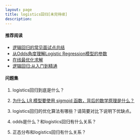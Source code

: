 ```yaml
---
layout: page
title: logistics回归[未完待续]
description:
---
```


#### 推荐阅读
- [逻辑回归的常见面试点总结](http://www.cnblogs.com/ModifyRong/p/7739955.html)
- [从Odds角度理解Logistic Regression模型的参数](http://vividfree.github.io/%E6%9C%BA%E5%99%A8%E5%AD%A6%E4%B9%A0/2015/12/13/understanding-logistic-regression-using-odds)
- [在线最优化求解](http://vividfree.github.io/%E6%9C%BA%E5%99%A8%E5%AD%A6%E4%B9%A0/2015/12/13/understanding-logistic-regression-using-odds)
- [逻辑回归:从入门到精通](https://www.tianyancha.com/research/LR_intro.pdf)

#### 问题集

1. logistics回归到底是什么？

2. [为什么 LR 模型要使用 sigmoid 函数，背后的数学原理是什么？](https://www.zhihu.com/question/35322351)

3. logistics回归的优化算法有哪些？请简要对比下说明下优缺点。

4. odds是什么？和logistics回归有什么关系？

5. 正态分布和logistics回归有什么关系？
